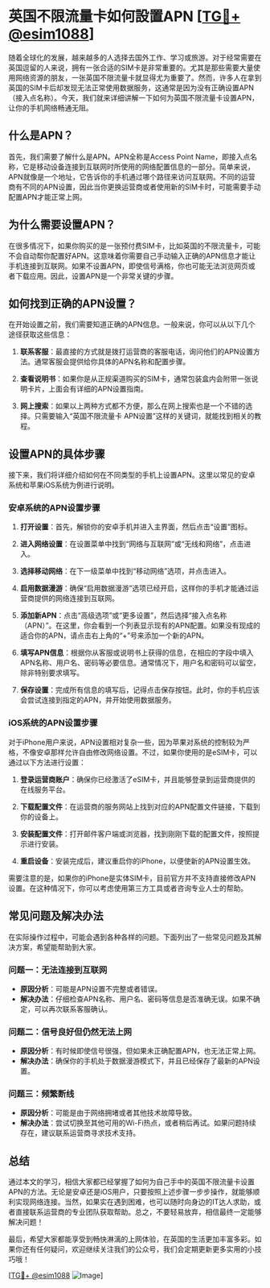# 英国不限流量卡如何設置APN [[TG💪+ @esim1088](https://t.me/s/esim1088)]

随着全球化的发展，越来越多的人选择去国外工作、学习或旅游。对于经常需要在英国逗留的人来说，拥有一张合适的SIM卡是非常重要的。尤其是那些需要大量使用网络资源的朋友，一张英国不限流量卡就显得尤为重要了。然而，许多人在拿到英国的SIM卡后却发现无法正常使用数据服务，这通常是因为没有正确设置APN（接入点名称）。今天，我们就来详细讲解一下如何为英国不限流量卡设置APN，让你的手机网络畅通无阻。

## 什么是APN？

首先，我们需要了解什么是APN。APN全称是Access Point Name，即接入点名称，它是移动设备连接到互联网时所使用的网络配置信息的一部分。简单来说，APN就像是一个地址，它告诉你的手机通过哪个路径来访问互联网。不同的运营商有不同的APN设置，因此当你更换运营商或者使用新的SIM卡时，可能需要手动配置APN才能正常上网。

## 为什么需要设置APN？

在很多情况下，如果你购买的是一张预付费SIM卡，比如英国的不限流量卡，可能不会自动帮你配置好APN。这意味着你需要自己手动输入正确的APN信息才能让手机连接到互联网。如果不设置APN，即使信号满格，你也可能无法浏览网页或者下载应用。因此，设置APN是一个非常关键的步骤。

## 如何找到正确的APN设置？

在开始设置之前，我们需要知道正确的APN信息。一般来说，你可以从以下几个途径获取这些信息：

1. **联系客服**：最直接的方式就是拨打运营商的客服电话，询问他们的APN设置方法。通常客服会提供给你具体的APN名称和配置步骤。
   
2. **查看说明书**：如果你是从正规渠道购买的SIM卡，通常包装盒内会附带一张说明卡片，上面会有详细的APN设置指南。

3. **网上搜索**：如果以上两种方式都不方便，那么在网上搜索也是一个不错的选择。只需要输入“英国不限流量卡 APN设置”这样的关键词，就能找到相关的教程。

## 设置APN的具体步骤

接下来，我们将详细介绍如何在不同类型的手机上设置APN。这里以常见的安卓系统和苹果iOS系统为例进行说明。

### 安卓系统的APN设置步骤

1. **打开设置**：首先，解锁你的安卓手机并进入主界面，然后点击“设置”图标。

2. **进入网络设置**：在设置菜单中找到“网络与互联网”或“无线和网络”，点击进入。

3. **选择移动网络**：在下一级菜单中找到“移动网络”选项，并点击进入。

4. **启用数据漫游**：确保“启用数据漫游”选项已经开启，这样你的手机才能通过运营商提供的网络连接到互联网。

5. **添加新APN**：点击“高级选项”或“更多设置”，然后选择“接入点名称（APN）”。在这里，你会看到一个列表显示现有的APN配置。如果没有现成的适合你的APN，请点击右上角的“+”号来添加一个新的APN。

6. **填写APN信息**：根据你从客服或说明书上获得的信息，在相应的字段中填入APN名称、用户名、密码等必要信息。通常情况下，用户名和密码可以留空，除非特别要求填写。

7. **保存设置**：完成所有信息的填写后，记得点击保存按钮。此时，你的手机应该会尝试连接到指定的APN，并开始使用数据服务。

### iOS系统的APN设置步骤

对于iPhone用户来说，APN设置相对复杂一些，因为苹果对系统的控制较为严格，不像安卓那样允许自由修改网络设置。不过，如果你使用的是eSIM卡，可以通过以下方法进行设置：

1. **登录运营商账户**：确保你已经激活了eSIM卡，并且能够登录到运营商提供的在线服务平台。

2. **下载配置文件**：在运营商的服务网站上找到对应的APN配置文件链接，下载到你的设备上。

3. **安装配置文件**：打开邮件客户端或浏览器，找到刚刚下载的配置文件，按照提示进行安装。

4. **重启设备**：安装完成后，建议重启你的iPhone，以便使新的APN设置生效。

需要注意的是，如果你的iPhone是实体SIM卡，目前官方并不支持直接修改APN设置。在这种情况下，你可以考虑使用第三方工具或者咨询专业人士的帮助。

## 常见问题及解决办法

在实际操作过程中，可能会遇到各种各样的问题。下面列出了一些常见问题及其解决方案，希望能帮助到大家。

### 问题一：无法连接到互联网

- **原因分析**：可能是APN设置不完整或者错误。
- **解决办法**：仔细检查APN名称、用户名、密码等信息是否准确无误。如果不确定，可以再次联系客服确认。

### 问题二：信号良好但仍然无法上网

- **原因分析**：有时候即使信号很强，但如果未正确配置APN，也无法正常上网。
- **解决办法**：确保你的手机处于数据漫游模式下，并且已经保存了最新的APN设置。

### 问题三：频繁断线

- **原因分析**：可能是由于网络拥堵或者其他技术故障导致。
- **解决办法**：尝试切换至其他可用的Wi-Fi热点，或者稍后再试。如果问题持续存在，建议联系运营商寻求技术支持。

## 总结

通过本文的学习，相信大家都已经掌握了如何为自己手中的英国不限流量卡设置APN的方法。无论是安卓还是iOS用户，只要按照上述步骤一步步操作，就能够顺利实现网络连接。当然，如果实在遇到困难，也可以随时向身边的IT达人求助，或者直接联系运营商的专业团队获取帮助。总之，不要轻易放弃，相信最终一定能够解决问题！

最后，希望大家都能享受到畅快淋漓的上网体验，在英国的生活更加丰富多彩。如果你还有任何疑问，欢迎继续关注我们的公众号，我们会定期更新更多实用的小技巧哦！

[[TG💪+ @esim1088](https://t.me/s/esim1088) ![Image](https://i.postimg.cc/4NQfJmqS/Snipaste-2025-05-13-00-14-12.png)]